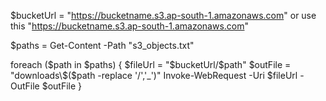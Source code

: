 $bucketUrl = "https://bucketname.s3.ap-south-1.amazonaws.com" or use this "https://bucketname.s3.ap-south-1.amazonaws.com"

$paths = Get-Content -Path "s3_objects.txt"

foreach ($path in $paths) {
    $fileUrl = "$bucketUrl/$path"
    $outFile = "downloads\$($path -replace '/','_')"
    Invoke-WebRequest -Uri $fileUrl -OutFile $outFile
}
